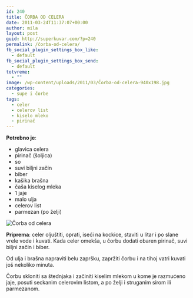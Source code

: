 ```yaml
---
id: 240
title: ČORBA OD CELERA
date: 2011-03-24T11:37:07+00:00
author: mila
layout: post
guid: http://superkuvar.com/?p=240
permalink: /čorba-od-celera/
fb_social_plugin_settings_box_like:
  - default
fb_social_plugin_settings_box_send:
  - default
totvreme:
  - ""
image: /wp-content/uploads/2011/03/Čorba-od-celera-940x198.jpg
categories:
  - supe i čorbe
tags:
  - celer
  - celerov list
  - kiselo mleko
  - pirinač
---
```

**Potrebno je**:

  * glavica celera
  * pirinač (šoljica)
  * so
  * suvi biljni začin
  * biber
  * kašika brašna
  * čaša kiselog mleka
  * 1 jaje
  * malo ulja
  * celerov list
  * parmezan (po želji)

![Čorba od celera](/wp-content/uploads/2011/03/Čorba-od-celera-1024x768.jpg)

**Priprema**: celer oljuštiti, oprati, iseći na kockice, staviti u litar i po slane vrele vode i kuvati. Kada celer omekša, u čorbu dodati obaren pirinač, suvi biljni začin i biber.

Od ulja i brašna napraviti belu zapršku, zapržiti čorbu i na tihoj vatri kuvati još nekoliko minuta.

Čorbu skloniti sa štednjaka i začiniti kiselim mlekom u kome je razmućeno jaje, posuti seckanim celerovim listom, a po želji i struganim sirom ili parmezanom.